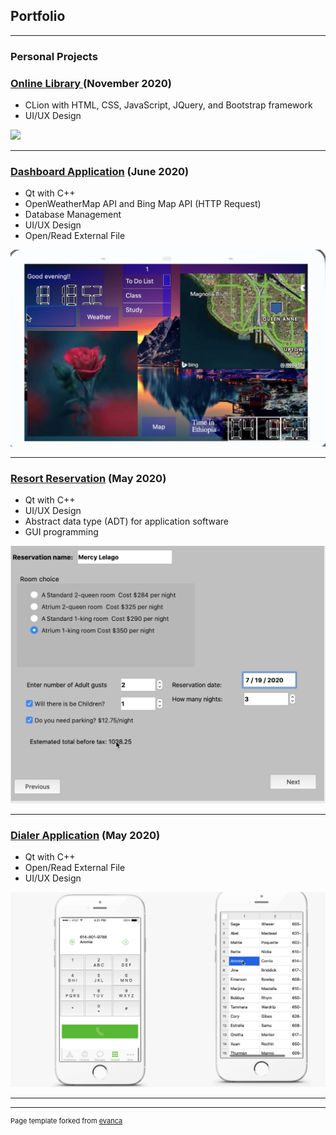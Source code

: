 ## Portfolio

---

### Personal Projects 

### [Online Library ](/Library) (November 2020)
* CLion with HTML, CSS, JavaScript, JQuery, and Bootstrap framework
* UI/UX Design

<img src="images/Library.pngraw=true"/>

---
### [Dashboard Application](/Homehub) (June 2020)
* Qt with C++
* OpenWeatherMap API and Bing Map API (HTTP Request)
* Database Management
* UI/UX Design
* Open/Read External File

<img src="images/Homehub.png?raw=true"/>


---

### [Resort Reservation](/reservation) (May 2020)
* Qt with C++
* UI/UX Design
* Abstract data type (ADT) for application software
* GUI programming

<img src="images/Hotel.png?raw=true"/>

---
### [Dialer Application](/Mobile) (May 2020)
* Qt with C++
* Open/Read External File
*	UI/UX Design 

<img src="images/Mobile.png?raw=true"/>

---



---
<p style="font-size:11px">Page template forked from <a href="https://github.com/evanca/quick-portfolio">evanca</a></p>
<!-- Remove above link if you don't want to attibute -->


